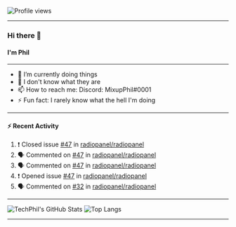 ![Profile views](https://gpvc.arturio.dev/TechPhil)

---

### Hi there 👋
#### I'm Phil

---

- 🔭 I’m currently doing things
- 🌱 I don't know what they are
- 📫 How to reach me: Discord: MixupPhil#0001
- ⚡ Fun fact: I rarely know what the hell I'm doing

---

#### ⚡ Recent Activity
<!--START_SECTION:activity-->
1. ❗️ Closed issue [#47](https://github.com//radiopanel/radiopanel/issues/47) in [radiopanel/radiopanel](https://github.com//radiopanel/radiopanel)
2. 🗣 Commented on [#47](https://github.com//radiopanel/radiopanel/issues/47) in [radiopanel/radiopanel](https://github.com//radiopanel/radiopanel)
3. 🗣 Commented on [#47](https://github.com//radiopanel/radiopanel/issues/47) in [radiopanel/radiopanel](https://github.com//radiopanel/radiopanel)
4. ❗️ Opened issue [#47](https://github.com//radiopanel/radiopanel/issues/47) in [radiopanel/radiopanel](https://github.com//radiopanel/radiopanel)
5. 🗣 Commented on [#32](https://github.com//radiopanel/radiopanel/issues/32) in [radiopanel/radiopanel](https://github.com//radiopanel/radiopanel)
<!--END_SECTION:activity-->

---

![TechPhil's GitHub Stats](https://github-readme-stats.vercel.app/api?username=techphil&count_private=true)
![Top Langs](https://github-readme-stats.vercel.app/api/top-langs/?username=techphil)

---
